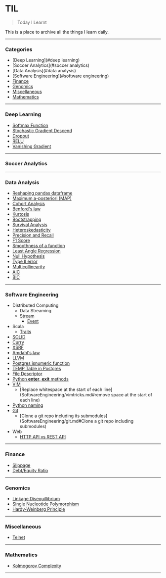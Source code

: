 # TIL
> Today I Learnt

This is a place to archive all the things I learn daily.

---

### Categories

* [Deep Learning](#deep learning)
* [Soccer Analytics](#soccer analytics)
* [Data Analysis](#data analysis)
* [Software Engineering](#software engineering)
* [Finance](#finance)
* [Genomics](#genomics)
* [Miscellaneous](#miscellaneous)
* [Mathematics](#mathematics)

---

### Deep Learning

- [Softmax Function](DeepLearning/softmax.md)
- [Stochastic Gradient Descend](DeepLearning/sgd.md)
- [Dropout](DeepLearning/dropout.md)
- [RELU](DeepLearning/relu.md)
- [Vanishing Gradient](DeepLearning/vanishing.md)

---

### Soccer Analytics

---

### Data Analysis

- [Reshaping pandas dataframe](DataAnalysis/ReshapingInPandas.ipynb)
- [Maximum a-posteriori (MAP)](DataAnalysis/map.md)
- [Cohort Analysis](DataAnalysis/cohort.md)
- [Benford's law](DataAnalysis/benford.md)
- [Kurtosis](DataAnalysis/kurtosis.md)
- [Bootstrapping](DataAnalysis/bootstrap.md)
- [Survival Analysis](DataAnalysis/Survival.md)
- [Heteroskedasticity](DataAnalysis/heteroskedasticity.md)
- [Precision and Recall](DataAnalysis/PrecisionRecall.md)
- [F1 Score](DataAnalysis/f1score.md)
- [Smoothness of a function](DataAnalysis/smoothness)
- [Least Angle Regression](DataAnalysis/leastanglereg.md)
- [Null Hypothesis](DataAnalysis/nullhypothesis.md)
- [Type II error](DataAnalysis/type2err.md)
- [Multicollinearity](DataAnalysis/multicollinearity.md)
- [AIC](DataAnalysis/AIC.md)
- [BIC](DataAnalysis/BIC.md)

---

### Software Engineering

- Distributed Computing
    - Data Streaming
	- [Stream](SoftwareEngineering/DistributedComputing/stream.md)
        - [Event](SoftwareEngineering/DistributedComputing/event.md)
- Scala
    * [Traits](SoftwareEngineering/Scala/traits.md)
- [SOLID](SoftwareEngineering/solid.md)
- [Curry](SoftwareEngineering/currying.md)
- [XSRF](SoftwareEngineering/XSRF.md)
- [Amdahl's law](SoftwareEngineering/amdahls.md)
- [LLVM](SoftwareEngineering/llvm.md)
- [Postgres isnumeric function](SoftwareEngineering/postgres_isnumeric.md)
- [TEMP Table in Postgres](SoftwareEngineering/temptable.md)
- [File Descriptor](SoftwareEngineering/filedescriptor.md)
- [Python __enter__, __exit__ methods](SoftwareEngineering/enterexitpy.md)
- [VIM](SoftwareEngineering/vimtricks.md)
   * [Replace whitespace at the start of each line](SoftwareEngineering/vimtricks.md#remove space at the start of each line)
- [Python naming](SoftwareEngineering/python_naming.md)
- [Git](SoftwareEngineering/git.md)
   * [Clone a git repo including its submodules](SoftwareEngineering/git.md#Clone a git repo including submodules)
- Web
   * [HTTP API vs REST API](SoftwareEngineering/Web/httpvsrest.md)

---

### Finance
- [Slippage](Finance/slippage.md)
- [Debt/Equity Ratio](Finance/debtToEquity.md)
---

### Genomics
- [Linkage Disequillibrium](Genomics/ld.md)
- [Single Nucleotide Polymorphism](Genomics/snp.md)
- [Hardy-Weinberg Principle](Genomics/hardy-weinberg.md)

---

### Miscellaneous

- [Telnet](Miscellaneous/misc.md)

---

### Mathematics
- [Kolmogorov Complexity](Mathematics/kolmogorov.md)

---
